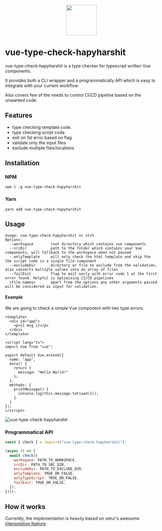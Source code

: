 <p align="center">
  <img width="100px" height="100px" src="https://user-images.githubusercontent.com/15089738/111375754-a67f3a80-86c4-11eb-846d-ba33c9e22736.png">
</p>

# vue-type-check-hapyharshit

vue-type-check-hapyharshit is a type checker for typescript written Vue components.

It provides both a CLI wrapper and a programmatically API which is easy to integrate with your current workflow.

Also covers few of the needs to control CI/CD pipeline based on the unwanted code.

## Features

- type checking template code.
- type checking script code.
- exit on 1st error based on flag
- validate only the input files
- exclude multiple files/locations

## Installation
### NPM
```shell
npm i -g vue-type-check-hapyharshit
```
### Yarn
```shell
yarn add vue-type-check-hapyharshit
```

## Usage
```shell
Usage: vue-type-check-hapyharshit or vtch
Options:
  --workspace        root directory which contains vue components
  --srcDir           path to the folder which contains your Vue components, will fallback to the workspace when not passed
  --onlyTemplate     will only check the html template and skip the the script code in a single file component
  --excludeDir       directory or file to exclude from the validation, also converts multiple values into an array of files
  --failExit         flag to exit early with error code 1 at the first error found. Helpful is optimising CI/CD pipelines
  <file_names>       apart from the options any other arguments passed will be considered as input for validation.
```

#### Example

We are going to check a simple Vue component with two type errors:

```vue
<template>
  <div id="app">
    <p>{{ msg }}</p>
  </div>
</template>

<script lang="ts">
import Vue from "vue";

export default Vue.extend({
  name: "app",
  data() {
    return {
      message: "Hello World!"
    };
  },
  methods: {
    printMessage() {
      console.log(this.message.toFixed(1));
    }
  }
});
</script>
```

![vue-type-check-hapyharshit](https://user-images.githubusercontent.com/15089738/111385638-1eebf880-86d1-11eb-90c1-7f6f78b75f84.gif)


### Programmatical API

```js
const { check } = require("vue-type-check-hapyharshit");

(async () => {
  await check({
    workspace: PATH_TO_WORKSPACE,
    srcDir: PATH_TO_SRC_DIR,
    excludeDir: PATH_TO_EXCLUDE_DIR,
    onlyTemplate: TRUE_OR_FALSE,
    onlyTypeScript: TRUE_OR_FALSE,
    failExit: TRUE_OR_FALSE,
  });
})();
```

## How it works

Currently, the implementation is heavily based on vetur's awesome [interpolation feature](https://vuejs.github.io/vetur/interpolation.html).


